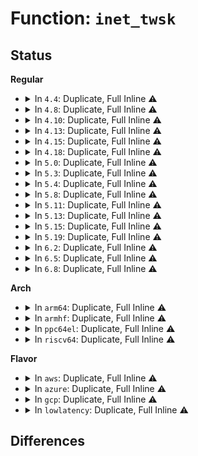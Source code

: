 # Function: <code>inet_twsk</code>

## Status
<b>Regular</b>
<ul>
<li>
<details>
<summary>In <code>4.4</code>: Duplicate, Full Inline ⚠️</summary>

**Collision:** Static Duplication

**Inline:** Full

**Transformation:** False

**Instances:**

```
In net/ipv4/inet_hashtables.c (0)
Location: include/net/inet_timewait_sock.h:95
Inline: True
```
```
In net/ipv4/inet_timewait_sock.c (0)
Location: include/net/inet_timewait_sock.h:95
Inline: True
```
```
In net/ipv4/tcp_ipv4.c (0)
Location: include/net/inet_timewait_sock.h:95
Inline: True
```
```
In net/ipv6/tcp_ipv6.c (0)
Location: include/net/inet_timewait_sock.h:95
Inline: True
```
```
In net/ipv6/inet6_hashtables.c (0)
Location: include/net/inet_timewait_sock.h:95
Inline: True
```
</details>
</li>
<li>
<details>
<summary>In <code>4.8</code>: Duplicate, Full Inline ⚠️</summary>

**Collision:** Static Duplication

**Inline:** Full

**Transformation:** False

**Instances:**

```
In net/ipv4/inet_hashtables.c (0)
Location: include/net/inet_timewait_sock.h:95
Inline: True
```
```
In net/ipv4/inet_timewait_sock.c (0)
Location: include/net/inet_timewait_sock.h:95
Inline: True
```
```
In net/ipv4/tcp_ipv4.c (0)
Location: include/net/inet_timewait_sock.h:95
Inline: True
```
```
In net/ipv6/tcp_ipv6.c (0)
Location: include/net/inet_timewait_sock.h:95
Inline: True
```
```
In net/ipv6/inet6_hashtables.c (0)
Location: include/net/inet_timewait_sock.h:95
Inline: True
```
</details>
</li>
<li>
<details>
<summary>In <code>4.10</code>: Duplicate, Full Inline ⚠️</summary>

**Collision:** Static Duplication

**Inline:** Full

**Transformation:** False

**Instances:**

```
In net/ipv4/inet_hashtables.c (0)
Location: include/net/inet_timewait_sock.h:95
Inline: True
```
```
In net/ipv4/inet_timewait_sock.c (0)
Location: include/net/inet_timewait_sock.h:95
Inline: True
```
```
In net/ipv4/tcp_ipv4.c (0)
Location: include/net/inet_timewait_sock.h:95
Inline: True
```
```
In net/ipv6/tcp_ipv6.c (0)
Location: include/net/inet_timewait_sock.h:95
Inline: True
```
```
In net/ipv6/inet6_hashtables.c (0)
Location: include/net/inet_timewait_sock.h:95
Inline: True
```
</details>
</li>
<li>
<details>
<summary>In <code>4.13</code>: Duplicate, Full Inline ⚠️</summary>

**Collision:** Static Duplication

**Inline:** Full

**Transformation:** False

**Instances:**

```
In net/ipv4/inet_hashtables.c (0)
Location: include/net/inet_timewait_sock.h:85
Inline: True
```
```
In net/ipv4/inet_timewait_sock.c (0)
Location: include/net/inet_timewait_sock.h:85
Inline: True
```
```
In net/ipv4/tcp_ipv4.c (0)
Location: include/net/inet_timewait_sock.h:85
Inline: True
```
```
In net/ipv6/tcp_ipv6.c (0)
Location: include/net/inet_timewait_sock.h:85
Inline: True
```
```
In net/ipv6/inet6_hashtables.c (0)
Location: include/net/inet_timewait_sock.h:85
Inline: True
```
</details>
</li>
<li>
<details>
<summary>In <code>4.15</code>: Duplicate, Full Inline ⚠️</summary>

**Collision:** Static Duplication

**Inline:** Full

**Transformation:** False

**Instances:**

```
In net/ipv4/inet_hashtables.c (0)
Location: include/net/inet_timewait_sock.h:81
Inline: True
```
```
In net/ipv4/inet_timewait_sock.c (0)
Location: include/net/inet_timewait_sock.h:81
Inline: True
```
```
In net/ipv4/tcp_ipv4.c (0)
Location: include/net/inet_timewait_sock.h:81
Inline: True
```
```
In net/ipv6/tcp_ipv6.c (0)
Location: include/net/inet_timewait_sock.h:81
Inline: True
```
```
In net/ipv6/inet6_hashtables.c (0)
Location: include/net/inet_timewait_sock.h:81
Inline: True
```
</details>
</li>
<li>
<details>
<summary>In <code>4.18</code>: Duplicate, Full Inline ⚠️</summary>

**Collision:** Static Duplication

**Inline:** Full

**Transformation:** False

**Instances:**

```
In net/ipv4/inet_hashtables.c (0)
Location: include/net/inet_timewait_sock.h:82
Inline: True
```
```
In net/ipv4/inet_timewait_sock.c (0)
Location: include/net/inet_timewait_sock.h:82
Inline: True
```
```
In net/ipv4/tcp_ipv4.c (0)
Location: include/net/inet_timewait_sock.h:82
Inline: True
```
```
In net/ipv6/tcp_ipv6.c (0)
Location: include/net/inet_timewait_sock.h:82
Inline: True
```
```
In net/ipv6/inet6_hashtables.c (0)
Location: include/net/inet_timewait_sock.h:82
Inline: True
```
</details>
</li>
<li>
<details>
<summary>In <code>5.0</code>: Duplicate, Full Inline ⚠️</summary>

**Collision:** Static Duplication

**Inline:** Full

**Transformation:** False

**Instances:**

```
In net/ipv4/inet_hashtables.c (0)
Location: include/net/inet_timewait_sock.h:82
Inline: True
```
```
In net/ipv4/inet_timewait_sock.c (0)
Location: include/net/inet_timewait_sock.h:82
Inline: True
```
```
In net/ipv4/tcp_ipv4.c (0)
Location: include/net/inet_timewait_sock.h:82
Inline: True
```
```
In net/ipv6/tcp_ipv6.c (0)
Location: include/net/inet_timewait_sock.h:82
Inline: True
```
```
In net/ipv6/inet6_hashtables.c (0)
Location: include/net/inet_timewait_sock.h:82
Inline: True
```
</details>
</li>
<li>
<details>
<summary>In <code>5.3</code>: Duplicate, Full Inline ⚠️</summary>

**Collision:** Static Duplication

**Inline:** Full

**Transformation:** False

**Instances:**

```
In net/ipv4/inet_hashtables.c (0)
Location: include/net/inet_timewait_sock.h:79
Inline: True
```
```
In net/ipv4/inet_timewait_sock.c (0)
Location: include/net/inet_timewait_sock.h:79
Inline: True
```
```
In net/ipv4/tcp_ipv4.c (0)
Location: include/net/inet_timewait_sock.h:79
Inline: True
```
```
In net/ipv6/tcp_ipv6.c (0)
Location: include/net/inet_timewait_sock.h:79
Inline: True
```
```
In net/ipv6/inet6_hashtables.c (0)
Location: include/net/inet_timewait_sock.h:79
Inline: True
```
</details>
</li>
<li>
<details>
<summary>In <code>5.4</code>: Duplicate, Full Inline ⚠️</summary>

**Collision:** Static Duplication

**Inline:** Full

**Transformation:** False

**Instances:**

```
In net/ipv4/inet_hashtables.c (0)
Location: include/net/inet_timewait_sock.h:80
Inline: True
```
```
In net/ipv4/inet_timewait_sock.c (0)
Location: include/net/inet_timewait_sock.h:80
Inline: True
```
```
In net/ipv4/tcp_ipv4.c (0)
Location: include/net/inet_timewait_sock.h:80
Inline: True
```
```
In net/ipv6/tcp_ipv6.c (0)
Location: include/net/inet_timewait_sock.h:80
Inline: True
```
```
In net/ipv6/inet6_hashtables.c (0)
Location: include/net/inet_timewait_sock.h:80
Inline: True
```
</details>
</li>
<li>
<details>
<summary>In <code>5.8</code>: Duplicate, Full Inline ⚠️</summary>

**Collision:** Static Duplication

**Inline:** Full

**Transformation:** False

**Instances:**

```
In net/ipv4/inet_hashtables.c (0)
Location: include/net/inet_timewait_sock.h:80
Inline: True
```
```
In net/ipv4/inet_timewait_sock.c (0)
Location: include/net/inet_timewait_sock.h:80
Inline: True
```
```
In net/ipv4/tcp_ipv4.c (0)
Location: include/net/inet_timewait_sock.h:80
Inline: True
```
```
In net/ipv6/tcp_ipv6.c (0)
Location: include/net/inet_timewait_sock.h:80
Inline: True
```
```
In net/ipv6/inet6_hashtables.c (0)
Location: include/net/inet_timewait_sock.h:80
Inline: True
```
</details>
</li>
<li>
<details>
<summary>In <code>5.11</code>: Duplicate, Full Inline ⚠️</summary>

**Collision:** Static Duplication

**Inline:** Full

**Transformation:** False

**Instances:**

```
In net/ipv4/inet_hashtables.c (0)
Location: include/net/inet_timewait_sock.h:80
Inline: True
```
```
In net/ipv4/inet_timewait_sock.c (0)
Location: include/net/inet_timewait_sock.h:80
Inline: True
```
```
In net/ipv4/tcp_ipv4.c (0)
Location: include/net/inet_timewait_sock.h:80
Inline: True
```
```
In net/ipv6/tcp_ipv6.c (0)
Location: include/net/inet_timewait_sock.h:80
Inline: True
```
```
In net/ipv6/inet6_hashtables.c (0)
Location: include/net/inet_timewait_sock.h:80
Inline: True
```
</details>
</li>
<li>
<details>
<summary>In <code>5.13</code>: Duplicate, Full Inline ⚠️</summary>

**Collision:** Static Duplication

**Inline:** Full

**Transformation:** False

**Instances:**

```
In net/ipv4/inet_hashtables.c (0)
Location: include/net/inet_timewait_sock.h:80
Inline: True
```
```
In net/ipv4/inet_timewait_sock.c (0)
Location: include/net/inet_timewait_sock.h:80
Inline: True
```
```
In net/ipv4/tcp_ipv4.c (0)
Location: include/net/inet_timewait_sock.h:80
Inline: True
```
```
In net/ipv6/tcp_ipv6.c (0)
Location: include/net/inet_timewait_sock.h:80
Inline: True
```
```
In net/ipv6/inet6_hashtables.c (0)
Location: include/net/inet_timewait_sock.h:80
Inline: True
```
</details>
</li>
<li>
<details>
<summary>In <code>5.15</code>: Duplicate, Full Inline ⚠️</summary>

**Collision:** Static Duplication

**Inline:** Full

**Transformation:** False

**Instances:**

```
In net/ipv4/inet_hashtables.c (0)
Location: include/net/inet_timewait_sock.h:80
Inline: True
```
```
In net/ipv4/inet_timewait_sock.c (0)
Location: include/net/inet_timewait_sock.h:80
Inline: True
```
```
In net/ipv4/tcp_ipv4.c (0)
Location: include/net/inet_timewait_sock.h:80
Inline: True
```
```
In net/ipv6/tcp_ipv6.c (0)
Location: include/net/inet_timewait_sock.h:80
Inline: True
```
```
In net/ipv6/inet6_hashtables.c (0)
Location: include/net/inet_timewait_sock.h:80
Inline: True
```
</details>
</li>
<li>
<details>
<summary>In <code>5.19</code>: Duplicate, Full Inline ⚠️</summary>

**Collision:** Static Duplication

**Inline:** Full

**Transformation:** False

**Instances:**

```
In net/ipv4/inet_hashtables.c (0)
Location: include/net/inet_timewait_sock.h:79
Inline: True
```
```
In net/ipv4/inet_timewait_sock.c (0)
Location: include/net/inet_timewait_sock.h:79
Inline: True
```
```
In net/ipv4/tcp_ipv4.c (0)
Location: include/net/inet_timewait_sock.h:79
Inline: True
```
```
In net/ipv6/tcp_ipv6.c (0)
Location: include/net/inet_timewait_sock.h:79
Inline: True
```
```
In net/ipv6/inet6_hashtables.c (0)
Location: include/net/inet_timewait_sock.h:79
Inline: True
```
</details>
</li>
<li>
<details>
<summary>In <code>6.2</code>: Duplicate, Full Inline ⚠️</summary>

**Collision:** Static Duplication

**Inline:** Full

**Transformation:** False

**Instances:**

```
In net/ipv4/inet_hashtables.c (0)
Location: include/net/inet_timewait_sock.h:84
Inline: True
```
```
In net/ipv4/inet_timewait_sock.c (0)
Location: include/net/inet_timewait_sock.h:84
Inline: True
```
```
In net/ipv4/tcp.c (0)
Location: include/net/inet_timewait_sock.h:84
Inline: True
```
```
In net/ipv4/tcp_ipv4.c (0)
Location: include/net/inet_timewait_sock.h:84
Inline: True
```
```
In net/ipv6/tcp_ipv6.c (0)
Location: include/net/inet_timewait_sock.h:84
Inline: True
```
```
In net/ipv6/inet6_hashtables.c (0)
Location: include/net/inet_timewait_sock.h:84
Inline: True
```
</details>
</li>
<li>
<details>
<summary>In <code>6.5</code>: Duplicate, Full Inline ⚠️</summary>

**Collision:** Static Duplication

**Inline:** Full

**Transformation:** False

**Instances:**

```
In net/ipv4/inet_hashtables.c (0)
Location: include/net/inet_timewait_sock.h:84
Inline: True
```
```
In net/ipv4/inet_timewait_sock.c (0)
Location: include/net/inet_timewait_sock.h:84
Inline: True
```
```
In net/ipv4/tcp.c (0)
Location: include/net/inet_timewait_sock.h:84
Inline: True
```
```
In net/ipv4/tcp_ipv4.c (0)
Location: include/net/inet_timewait_sock.h:84
Inline: True
```
```
In net/ipv6/tcp_ipv6.c (0)
Location: include/net/inet_timewait_sock.h:84
Inline: True
```
```
In net/ipv6/inet6_hashtables.c (0)
Location: include/net/inet_timewait_sock.h:84
Inline: True
```
</details>
</li>
<li>
<details>
<summary>In <code>6.8</code>: Duplicate, Full Inline ⚠️</summary>

**Collision:** Static Duplication

**Inline:** Full

**Transformation:** False

**Instances:**

```
In net/ipv4/inet_hashtables.c (0)
Location: include/net/inet_timewait_sock.h:81
Inline: True
```
```
In net/ipv4/inet_timewait_sock.c (0)
Location: include/net/inet_timewait_sock.h:81
Inline: True
```
```
In net/ipv4/tcp.c (0)
Location: include/net/inet_timewait_sock.h:81
Inline: True
```
```
In net/ipv4/tcp_ipv4.c (0)
Location: include/net/inet_timewait_sock.h:81
Inline: True
```
```
In net/ipv6/tcp_ipv6.c (0)
Location: include/net/inet_timewait_sock.h:81
Inline: True
```
```
In net/ipv6/inet6_hashtables.c (0)
Location: include/net/inet_timewait_sock.h:81
Inline: True
```
</details>
</li>
</ul>
<b>Arch</b>
<ul>
<li>
<details>
<summary>In <code>arm64</code>: Duplicate, Full Inline ⚠️</summary>

**Collision:** Static Duplication

**Inline:** Full

**Transformation:** False

**Instances:**

```
In net/ipv4/inet_hashtables.c (0)
Location: include/net/inet_timewait_sock.h:80
Inline: True
```
```
In net/ipv4/inet_timewait_sock.c (0)
Location: include/net/inet_timewait_sock.h:80
Inline: True
```
```
In net/ipv4/tcp_ipv4.c (0)
Location: include/net/inet_timewait_sock.h:80
Inline: True
```
```
In net/ipv6/tcp_ipv6.c (0)
Location: include/net/inet_timewait_sock.h:80
Inline: True
```
```
In net/ipv6/inet6_hashtables.c (0)
Location: include/net/inet_timewait_sock.h:80
Inline: True
```
</details>
</li>
<li>
<details>
<summary>In <code>armhf</code>: Duplicate, Full Inline ⚠️</summary>

**Collision:** Static Duplication

**Inline:** Full

**Transformation:** False

**Instances:**

```
In net/ipv4/inet_hashtables.c (0)
Location: include/net/inet_timewait_sock.h:80
Inline: True
```
```
In net/ipv4/inet_timewait_sock.c (0)
Location: include/net/inet_timewait_sock.h:80
Inline: True
```
```
In net/ipv4/tcp_ipv4.c (0)
Location: include/net/inet_timewait_sock.h:80
Inline: True
```
```
In net/ipv6/tcp_ipv6.c (0)
Location: include/net/inet_timewait_sock.h:80
Inline: True
```
```
In net/ipv6/inet6_hashtables.c (0)
Location: include/net/inet_timewait_sock.h:80
Inline: True
```
</details>
</li>
<li>
<details>
<summary>In <code>ppc64el</code>: Duplicate, Full Inline ⚠️</summary>

**Collision:** Static Duplication

**Inline:** Full

**Transformation:** False

**Instances:**

```
In net/ipv4/inet_hashtables.c (0)
Location: include/net/inet_timewait_sock.h:80
Inline: True
```
```
In net/ipv4/inet_timewait_sock.c (0)
Location: include/net/inet_timewait_sock.h:80
Inline: True
```
```
In net/ipv4/tcp_ipv4.c (0)
Location: include/net/inet_timewait_sock.h:80
Inline: True
```
```
In net/ipv6/tcp_ipv6.c (0)
Location: include/net/inet_timewait_sock.h:80
Inline: True
```
```
In net/ipv6/inet6_hashtables.c (0)
Location: include/net/inet_timewait_sock.h:80
Inline: True
```
</details>
</li>
<li>
<details>
<summary>In <code>riscv64</code>: Duplicate, Full Inline ⚠️</summary>

**Collision:** Static Duplication

**Inline:** Full

**Transformation:** False

**Instances:**

```
In net/ipv4/inet_hashtables.c (0)
Location: include/net/inet_timewait_sock.h:80
Inline: True
```
```
In net/ipv4/inet_timewait_sock.c (0)
Location: include/net/inet_timewait_sock.h:80
Inline: True
```
```
In net/ipv4/tcp_ipv4.c (0)
Location: include/net/inet_timewait_sock.h:80
Inline: True
```
```
In net/ipv6/tcp_ipv6.c (0)
Location: include/net/inet_timewait_sock.h:80
Inline: True
```
```
In net/ipv6/inet6_hashtables.c (0)
Location: include/net/inet_timewait_sock.h:80
Inline: True
```
</details>
</li>
</ul>
<b>Flavor</b>
<ul>
<li>
<details>
<summary>In <code>aws</code>: Duplicate, Full Inline ⚠️</summary>

**Collision:** Static Duplication

**Inline:** Full

**Transformation:** False

**Instances:**

```
In net/ipv4/inet_hashtables.c (0)
Location: include/net/inet_timewait_sock.h:80
Inline: True
```
```
In net/ipv4/inet_timewait_sock.c (0)
Location: include/net/inet_timewait_sock.h:80
Inline: True
```
```
In net/ipv4/tcp_ipv4.c (0)
Location: include/net/inet_timewait_sock.h:80
Inline: True
```
```
In net/ipv6/tcp_ipv6.c (0)
Location: include/net/inet_timewait_sock.h:80
Inline: True
```
```
In net/ipv6/inet6_hashtables.c (0)
Location: include/net/inet_timewait_sock.h:80
Inline: True
```
</details>
</li>
<li>
<details>
<summary>In <code>azure</code>: Duplicate, Full Inline ⚠️</summary>

**Collision:** Static Duplication

**Inline:** Full

**Transformation:** False

**Instances:**

```
In net/ipv4/inet_hashtables.c (0)
Location: include/net/inet_timewait_sock.h:80
Inline: True
```
```
In net/ipv4/inet_timewait_sock.c (0)
Location: include/net/inet_timewait_sock.h:80
Inline: True
```
```
In net/ipv4/tcp_ipv4.c (0)
Location: include/net/inet_timewait_sock.h:80
Inline: True
```
```
In net/ipv6/tcp_ipv6.c (0)
Location: include/net/inet_timewait_sock.h:80
Inline: True
```
```
In net/ipv6/inet6_hashtables.c (0)
Location: include/net/inet_timewait_sock.h:80
Inline: True
```
</details>
</li>
<li>
<details>
<summary>In <code>gcp</code>: Duplicate, Full Inline ⚠️</summary>

**Collision:** Static Duplication

**Inline:** Full

**Transformation:** False

**Instances:**

```
In net/ipv4/inet_hashtables.c (0)
Location: include/net/inet_timewait_sock.h:80
Inline: True
```
```
In net/ipv4/inet_timewait_sock.c (0)
Location: include/net/inet_timewait_sock.h:80
Inline: True
```
```
In net/ipv4/tcp_ipv4.c (0)
Location: include/net/inet_timewait_sock.h:80
Inline: True
```
```
In net/ipv6/tcp_ipv6.c (0)
Location: include/net/inet_timewait_sock.h:80
Inline: True
```
```
In net/ipv6/inet6_hashtables.c (0)
Location: include/net/inet_timewait_sock.h:80
Inline: True
```
</details>
</li>
<li>
<details>
<summary>In <code>lowlatency</code>: Duplicate, Full Inline ⚠️</summary>

**Collision:** Static Duplication

**Inline:** Full

**Transformation:** False

**Instances:**

```
In net/ipv4/inet_hashtables.c (0)
Location: include/net/inet_timewait_sock.h:80
Inline: True
```
```
In net/ipv4/inet_timewait_sock.c (0)
Location: include/net/inet_timewait_sock.h:80
Inline: True
```
```
In net/ipv4/tcp_ipv4.c (0)
Location: include/net/inet_timewait_sock.h:80
Inline: True
```
```
In net/ipv6/tcp_ipv6.c (0)
Location: include/net/inet_timewait_sock.h:80
Inline: True
```
```
In net/ipv6/inet6_hashtables.c (0)
Location: include/net/inet_timewait_sock.h:80
Inline: True
```
</details>
</li>
</ul>

## Differences
